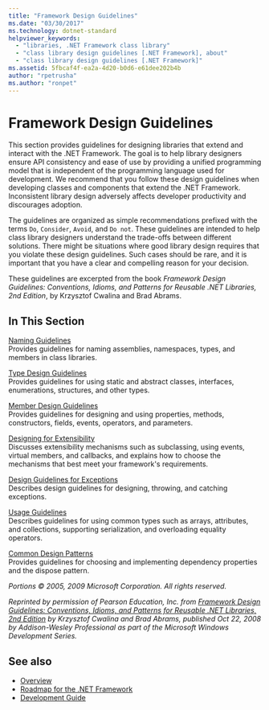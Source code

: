 ```yaml
---
title: "Framework Design Guidelines"
ms.date: "03/30/2017"
ms.technology: dotnet-standard
helpviewer_keywords: 
  - "libraries, .NET Framework class library"
  - "class library design guidelines [.NET Framework], about"
  - "class library design guidelines [.NET Framework]"
ms.assetid: 5fbcaf4f-ea2a-4d20-b0d6-e61dee202b4b
author: "rpetrusha"
ms.author: "ronpet"
---
```

# Framework Design Guidelines
This section provides guidelines for designing libraries that extend and interact with the .NET Framework. The goal is to help library designers ensure API consistency and ease of use by providing a unified programming model that is independent of the programming language used for development. We recommend that you follow these design guidelines when developing classes and components that extend the .NET Framework. Inconsistent library design adversely affects developer productivity and discourages adoption.  
  
 The guidelines are organized as simple recommendations prefixed with the terms `Do`, `Consider`, `Avoid`, and `Do not`. These guidelines are intended to help class library designers understand the trade-offs between different solutions. There might be situations where good library design requires that you violate these design guidelines. Such cases should be rare, and it is important that you have a clear and compelling reason for your decision.  
  
 These guidelines are excerpted from the book *Framework Design Guidelines: Conventions, Idioms, and Patterns for Reusable .NET Libraries, 2nd Edition*, by Krzysztof Cwalina and Brad Abrams.  
  
## In This Section  
 [Naming Guidelines](../../../docs/standard/design-guidelines/naming-guidelines.md)  
 Provides guidelines for naming assemblies, namespaces, types, and members in class libraries.  
  
 [Type Design Guidelines](../../../docs/standard/design-guidelines/type.md)  
 Provides guidelines for using static and abstract classes, interfaces, enumerations, structures, and other types.  
  
 [Member Design Guidelines](../../../docs/standard/design-guidelines/member.md)  
 Provides guidelines for designing and using properties, methods, constructors, fields, events, operators, and parameters.  
  
 [Designing for Extensibility](../../../docs/standard/design-guidelines/designing-for-extensibility.md)  
 Discusses extensibility mechanisms such as subclassing, using events, virtual members, and callbacks, and explains how to choose the mechanisms that best meet your framework's requirements.  
  
 [Design Guidelines for Exceptions](../../../docs/standard/design-guidelines/exceptions.md)  
 Describes design guidelines for designing, throwing, and catching exceptions.  
  
 [Usage Guidelines](../../../docs/standard/design-guidelines/usage-guidelines.md)  
 Describes guidelines for using common types such as arrays, attributes, and collections, supporting serialization, and overloading equality operators.  
  
 [Common Design Patterns](../../../docs/standard/design-guidelines/common-design-patterns.md)  
 Provides guidelines for choosing and implementing dependency properties and the dispose pattern.  
  
 *Portions © 2005, 2009 Microsoft Corporation. All rights reserved.*  
  
 *Reprinted by permission of Pearson Education, Inc. from [Framework Design Guidelines: Conventions, Idioms, and Patterns for Reusable .NET Libraries, 2nd Edition](https://www.informit.com/store/framework-design-guidelines-conventions-idioms-and-9780321545619) by Krzysztof Cwalina and Brad Abrams, published Oct 22, 2008 by Addison-Wesley Professional as part of the Microsoft Windows Development Series.*  
  
## See also

- [Overview](../../../docs/framework/get-started/overview.md)  
- [Roadmap for the .NET Framework](https://msdn.microsoft.com/library/0b46b7c6-9163-4f99-8e58-0d1ee7da8c67)  
- [Development Guide](../../../docs/framework/development-guide.md)
